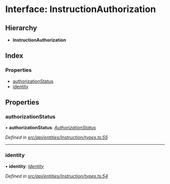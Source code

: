 # Interface: InstructionAuthorization

## Hierarchy

* **InstructionAuthorization**

## Index

### Properties

* [authorizationStatus](instructionauthorization.md#authorizationstatus)
* [identity](instructionauthorization.md#identity)

## Properties

###  authorizationStatus

• **authorizationStatus**: *[AuthorizationStatus](../enums/authorizationstatus.md)*

*Defined in [src/api/entities/Instruction/types.ts:55](https://github.com/PolymathNetwork/polymesh-sdk/blob/5b409784/src/api/entities/Instruction/types.ts#L55)*

___

###  identity

• **identity**: *[Identity](../classes/identity.md)*

*Defined in [src/api/entities/Instruction/types.ts:54](https://github.com/PolymathNetwork/polymesh-sdk/blob/5b409784/src/api/entities/Instruction/types.ts#L54)*
